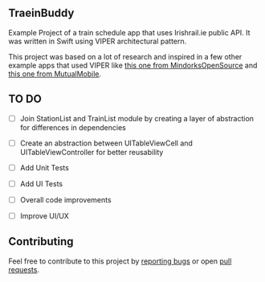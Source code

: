 ## TraeinBuddy

Example Project of a train schedule app that uses Irishrail.ie public API.
It was written in Swift using VIPER architectural pattern.

This project was based on a lot of research and inspired in a few other example apps that used VIPER like [this one from MindorksOpenSource](https://github.com/MindorksOpenSource/iOS-Viper-Architecture) and [this one from MutualMobile](https://github.com/mutualmobile/VIPER-SWIFT).

## TO DO
- [ ] Join StationList and TrainList module by creating a layer of abstraction for differences in dependencies
- [ ] Create an abstraction between UITableViewCell and UITableViewController for better reusability
- [ ] Add Unit Tests
- [ ] Add UI Tests
- [ ] Overall code improvements
- [ ] Improve UI/UX


## Contributing
Feel free to contribute to this project by [reporting bugs](https://github.com/aiFigueiredo/TraeinBuddy/issues) or open [pull requests](https://github.com/aiFigueiredo/TraeinBuddy/pulls).
